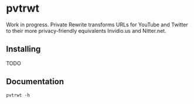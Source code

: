 # pvtrwt

Work in progress.
Private Rewrite transforms URLs for YouTube and Twitter to their more privacy-friendly equivalents Invidio.us and Nitter.net.

## Installing

TODO

## Documentation

```shell
pvtrwt -h
```
